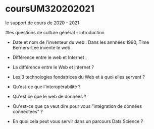 # coursUM320202021
le support de cours de 2020 - 2021

#les questions de culture général - introduction

* Date et nom de l'inventeur du web : Dans les annnées 1990, Time Berners-Lee invente le web

* Différence entre le web et Internet :

* La différence entre le Web et internet ?

* Les 3 technologies fondatrices du Web et à quoi elles servent ?

* Qu’est-ce que l’interopérabilité ?

* Qu'est ce que le web de données ?

* Qu'est-ce que ça veut dire pour vous "intégration de données connectées" ?

* En quoi cela peut vous servir dans un parcours Dats Science ?
